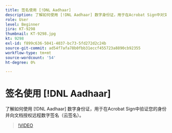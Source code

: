 ```yaml
---
title: 签名使用 [!DNL Aadhaar]
description: 了解如何使用 [!DNL Aadhaar] 数字身份证，用于在Acrobat Sign中对文档进行身份验证和授权远程数字签名（云签名）
role: User
level: Beginner
jira: KT-9298
thumbnail: KT-9298.jpg
kt: 9298
exl-id: f899c636-5041-4037-bc73-5fd272d2c24b
source-git-commit: ad54f7afa78b0fbb31eccf455723a8890cb92355
workflow-type: tm+mt
source-wordcount: '54'
ht-degree: 0%

---
```


# 签名使用 [!DNL Aadhaar]

了解如何使用 [!DNL Aadhaar] 数字身份证，用于在Acrobat Sign中验证您的身份并向文档授权远程数字签名（云签名）。

>[!VIDEO](https://video.tv.adobe.com/v/338362?quality=12&learn=on&hidetitle=true)
